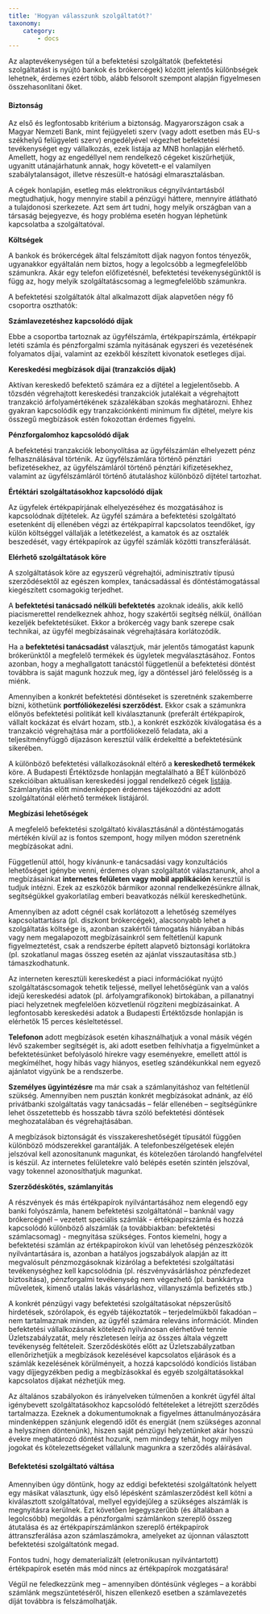 ```yaml
---
title: 'Hogyan válasszunk szolgáltatót?'
taxonomy:
    category:
        - docs
---
```


Az alaptevékenységen túl a befektetési szolgáltatók (befektetési szolgáltatást is nyújtó bankok és brókercégek) között jelentős különbségek lehetnek, érdemes ezért több, alább felsorolt szempont alapján figyelmesen összehasonlítani őket.

#### Biztonság

Az első és legfontosabb kritérium a biztonság. Magyarországon csak a Magyar Nemzeti Bank, mint fejügyeleti szerv (vagy adott esetben más EU-s székhelyű felügyeleti szerv) engedélyével végezhet befektetési tevékenységet egy vállalkozás, ezek listája az MNB honlapján elérhető. Amellett, hogy az engedéllyel nem rendelkező cégeket kiszűrhetjük, ugyanitt utánajárhatunk annak, hogy követett-e el valamilyen szabálytalanságot, illetve részesült-e hatósági elmarasztalásban.

A cégek honlapján, esetleg más elektronikus cégnyilvántartásból megtudhatjuk, hogy mennyire stabil a pénzügyi háttere, mennyire átlátható a tulajdonosi szerkezete. Azt sem árt tudni, hogy melyik országban van a társaság bejegyezve, és hogy probléma esetén hogyan léphetünk kapcsolatba a szolgáltatóval.

**Költségek**

A bankok és brókercégek által felszámított díjak nagyon fontos tényezők, ugyanakkor egyáltalán nem biztos, hogy a legolcsóbb a legmegfelelőbb számunkra. Akár egy telefon előfizetésnél, befektetési tevékenységünktől is függ az, hogy melyik szolgáltatáscsomag a legmegfelelőbb számunkra.

A befektetési szolgáltatók által alkalmazott díjak alapvetően négy fő csoportra oszthatók:

**Számlavezetéshez kapcsolódó díjak**

Ebbe a csoportba tartoznak az ügyfélszámla, értékpapírszámla, értékpapír letéti számla és pénzforgalmi számla nyitásának egyszeri és vezetésének folyamatos díjai, valamint az ezekből készített kivonatok esetleges díjai.

**Kereskedési megbízások díjai (tranzakciós díjak)**

Aktívan kereskedő befektető számára ez a díjtétel a legjelentősebb. A tőzsdén végrehajtott kereskedési tranzakciók jutalékait a végrehajtott tranzakció árfolyamértékének százalékában szokás meghatározni. Ehhez gyakran kapcsolódik egy tranzakciónkénti minimum fix díjtétel, melyre kis összegű megbízások estén fokozottan érdemes figyelni.

**Pénzforgalomhoz kapcsolódó díjak**

A befektetési tranzakciók lebonyolítása az ügyfélszámlán elhelyezett pénz felhasználásával történik. Az ügyfélszámlára történő pénztári befizetésekhez, az ügyfélszámláról történő pénztári kifizetésekhez, valamint az ügyfélszámláról történő átutaláshoz különböző díjtétel tartozhat.

**Értéktári szolgáltatásokhoz kapcsolódó díjak**

Az ügyfelek értékpapírjának elhelyezéséhez és mozgatásához is kapcsolódnak díjtételek. Az ügyfél számára a befektetési szolgáltató esetenként díj ellenében végzi az értékpapírral kapcsolatos teendőket, így külön költséggel vállalják a letétkezelést, a kamatok és az osztalék beszedését, vagy értékpapírok az ügyfél számlák közötti transzferálását.

**Elérhető szolgáltatások köre**

A szolgáltatások köre az egyszerű végrehajtói, adminisztratív típusú szerződésektől az egészen komplex, tanácsadással és döntéstámogatással kiegészített csomagokig terjedhet.

A **befektetési tanácsadó nélküli befektetés** azoknak ideális, akik kellő piacismerettel rendelkeznek ahhoz, hogy szakértői segítség nélkül, önállóan kezeljék befektetésüket. Ekkor a brókercég vagy bank szerepe csak technikai, az ügyfél megbízásainak végrehajtására korlátozódik.

Ha a **befektetési tanácsadást** választjuk, már jelentős támogatást kapunk brókerünktől a megfelelő termékek és ügyletek megválasztásához. Fontos azonban, hogy a meghallgatott tanácstól függetlenül a befektetési döntést továbbra is saját magunk hozzuk meg, így a döntéssel járó felelősség is a miénk.

Amennyiben a konkrét befektetési döntéseket is szeretnénk szakemberre bízni, köthetünk **portfóliókezelési szerződést.** Ekkor csak a számunkra előnyös befektetési politikát kell kiválasztanunk (preferált értékpapírok, vállalt kockázat és elvárt hozam, stb.), a konkrét eszközök kiválogatása és a tranzakció végrehajtása már a portfóliókezelő feladata, aki a teljesítményfüggő díjazáson keresztül válik érdekeltté a befektetésünk sikerében.

A különböző befektetési vállalkozásoknál eltérő a **kereskedhető termékek** köre. A Budapesti Értéktőzsde honlapján megtalálható a BÉT különböző szekcióiban aktuálisan kereskedési joggal rendelkező cégek [listája](https://bet.hu/oldalak/kereskedocegek). Számlanyitás előtt mindenképpen érdemes tájékozódni az adott szolgáltatónál elérhető termékek listájáról.

**Megbízási lehetőségek**

A megfelelő befektetési szolgáltató kiválasztásánál a döntéstámogatás mértékén kívül az is fontos szempont, hogy milyen módon szeretnénk megbízásokat adni.

Függetlenül attól, hogy kívánunk-e tanácsadási vagy konzultációs lehetőséget igénybe venni, érdemes olyan szolgáltatót választanunk, ahol a megbízásainkat **internetes felületen vagy mobil applikáción** keresztül is tudjuk intézni. Ezek az eszközök bármikor azonnal rendelkezésünkre állnak, segítségükkel gyakorlatilag emberi beavatkozás nélkül kereskedhetünk.

Amennyiben az adott cégnél csak korlátozott a lehetőség személyes kapcsolattartásra (pl. diszkont brókercégek), alacsonyabb lehet a szolgáltatás költsége is, azonban szakértői támogatás hiányában hibás vagy nem megalapozott megbízásainkról sem feltétlenül kapunk figyelmeztetést, csak a rendszerbe épített alapvető biztonsági korlátokra (pl. szokatlanul magas összeg esetén az ajánlat visszautasítása stb.) támaszkodhatunk.

Az interneten keresztüli kereskedést a piaci információkat nyújtó szolgáltatáscsomagok tehetik teljessé, mellyel lehetőségünk van a valós idejű kereskedési adatok (pl. árfolyamgrafikonok) birtokában, a pillanatnyi piaci helyzetnek megfelelően közvetlenül rögzíteni megbízásainkat. A legfontosabb kereskedési adatok a Budapesti Értéktőzsde honlapján is elérhetők 15 perces késleltetéssel.

**Telefonon** adott megbízások esetén kihasználhatjuk a vonal másik végén lévő szakember segítségét is, aki adott esetben felhívhatja a figyelmünket a befektetésünket befolyásoló hírekre vagy eseményekre, emellett attól is megkímélhet, hogy hibás vagy hiányos, esetleg szándékunkkal nem egyező ajánlatot vigyünk be a rendszerbe.

**Személyes ügyintézésre** ma már csak a számlanyitáshoz van feltétlenül szükség. Amennyiben nem pusztán konkrét megbízásokat adnánk, az élő privátbanki szolgáltatás vagy tanácsadás – felár ellenében – segítségünkre lehet összetettebb és hosszabb távra szóló befektetési döntések meghozatalában és végrehajtásában.

A megbízások biztonságát és visszakereshetőségét típusától függően különböző módszerekkel garantálják. A telefonbeszélgetések elején jelszóval kell azonosítanunk magunkat, és kötelezően tárolandó hangfelvétel is készül. Az internetes felületekre való belépés esetén szintén jelszóval, vagy tokennel azonosíthatjuk magunkat.

**Szerződéskötés, számlanyitás**

A részvények és más értékpapírok nyilvántartásához nem elegendő egy banki folyószámla, hanem befektetési szolgáltatónál – banknál vagy brókercégnél – vezetett speciális számlák - értékpapírszámla és hozzá kapcsolódó különböző alszámlák (a továbbiakban: befektetési számlacsomag) - megnyitása szükséges. Fontos kiemelni, hogy a befektetési számlán az értékpapírokon kívül van lehetőség pénzeszközök nyilvántartására is, azonban a hatályos jogszabályok alapján az itt megvalósult  pénzmozgásoknak kizárólag a befektetési szolgáltatási tevékenységhez kell kapcsolódnia (pl. részvényvásárláshoz pénzfedezet biztosítása), pénzforgalmi tevékenység nem végezhető (pl. bankkártya műveletek, kimenő utalás lakás vásárláshoz, villanyszámla befizetés stb.)

A konkrét pénzügyi vagy befektetési szolgáltatásokat népszerűsítő hirdetések, szórólapok, és egyéb tájékoztatók – terjedelmükből fakadóan – nem tartalmaznak minden, az ügyfél számára releváns információt. Minden befektetési vállalkozásnak kötelező nyilvánosan elérhetővé tennie Üzletszabályzatát, mely részletesen leírja az összes általa végzett tevékenység feltételeit. Szerződéskötés előtt az Üzletszabályzatban ellenőrizhetjük a megbízások kezelésével kapcsolatos eljárások és a számlák kezelésének körülményeit, a hozzá kapcsolódó kondíciós listában vagy díjjegyzékben pedig a megbízásokkal és egyéb szolgáltatásokkal kapcsolatos díjakat nézhetjük meg.

Az általános szabályokon és irányelveken túlmenően a konkrét ügyfél által igénybevett szolgáltatásokhoz kapcsolódó feltételeket a létrejött szerződés tartalmazza. Ezeknek a dokumentumoknak a figyelmes áttanulmányozására mindenképpen szánjunk elegendő időt és energiát (nem szükséges azonnal a helyszínen döntenünk), hiszen saját pénzügyi helyzetünket akár hosszú évekre meghatározó döntést hozunk, nem mindegy tehát, hogy milyen jogokat és kötelezettségeket vállalunk magunkra a szerződés aláírásával.

#### Befektetési szolgáltató váltása

Amennyiben úgy döntünk, hogy az eddigi befektetési szolgáltatónk helyett egy másikat választunk, úgy első lépésként számlaszerződést kell kötni a kiválasztott szolgáltatóval, mellyel egyidejűleg a szükséges alszámlák is megnyitásra kerülnek. Ezt követően legegyszerűbb (és általában a legolcsóbb) megoldás a pénzforgalmi számlánkon szereplő összeg átutalása és az értékpapírszámlánkon szereplő értékpapírok áttranszferálása azon számlaszámokra, amelyeket az újonnan választott befektetési szolgáltatónk megad.

Fontos tudni, hogy dematerializált (eletronikusan nyilvántartott) értékpapírok esetén más mód nincs az értékpapírok mozgatására!

Végül ne feledkezzünk meg – amennyiben döntésünk végleges – a korábbi számlánk megszüntetéséről, hiszen ellenkező esetben a számlavezetés díját továbbra is felszámolhatják.